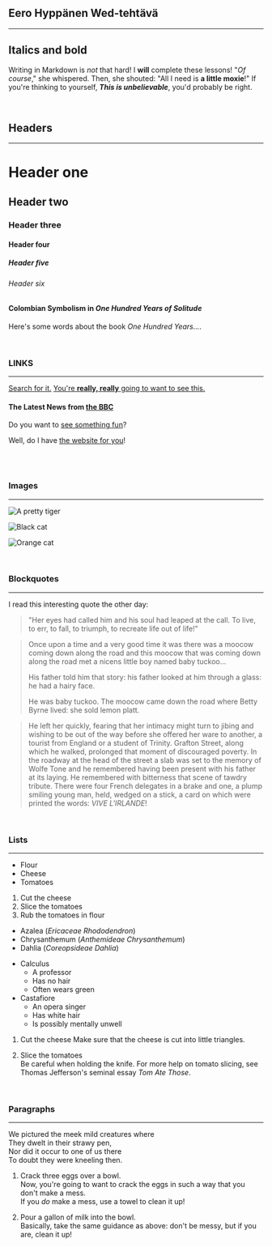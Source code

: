 ## Eero Hyppänen Wed-tehtävä
---
## Italics and bold

Writing in Markdown is *not* that hard!
I **will** complete these lessons!
"*Of course*," she whispered. Then, she shouted: "All I need is **a little moxie**!"
If you're thinking to yourself, **_This is unbelievable_**, you'd probably be right.

&nbsp;
&nbsp;
## Headers
---
# Header one
 
## Header two
 
### Header three 
 
#### Header four
  
##### Header five
 
###### Header six
 

#### Colombian Symbolism in _One Hundred Years of Solitude_

Here's some words about the book _One Hundred Years..._.


&nbsp;
### LINKS
---
[Search for it.](www.google.com)
[You're **really, really** going to want to see this.](www.dailykitten.com)
#### The Latest News from [the BBC](www.bbc.com/news)

Do you want to [see something fun][a fun place]?

Well, do I have [the website for you][another fun place]!

[a fun place]: www.zombo.com
[another fun place]: www.stumbleupon.com
<br />
<br />

### Images
---
![A pretty tiger](https://upload.wikimedia.org/wikipedia/commons/5/56/Tiger.50.jpg)

![Black cat][Black]

![Orange cat][Orange]

[Black]: https://upload.wikimedia.org/wikipedia/commons/a/a3/81_INF_DIV_SSI.jpg
[Orange]:http://icons.iconarchive.com/icons/google/noto-emoji-animals-nature/256/22221-cat-icon.png



&nbsp;
### Blockquotes
---
I read this interesting quote the other day:
>"Her eyes had called him and his soul had leaped at the call. To live, to err, to fall, to triumph, to recreate life out of life!"

>Once upon a time and a very good time it was there was a moocow coming down along the road and this moocow that was coming down along the road met a nicens little boy named baby tuckoo...
>
>His father told him that story: his father looked at him through a glass: he had a hairy face.
>
>He was baby tuckoo. The moocow came down the road where Betty Byrne lived: she sold lemon platt.

>He left her quickly, fearing that her intimacy might turn to jibing and wishing to be out of the way before she offered her ware to another, a tourist from England or a student of Trinity. Grafton Street, along which he walked, prolonged that moment of discouraged poverty. In the roadway at the head of the street a slab was set to the memory of Wolfe Tone and he remembered having been present with his father at its laying. He remembered with bitterness that scene of tawdry tribute. There were four French delegates in a brake and one, a plump smiling young man, held, wedged on a stick, a card on which were printed the words: _VIVE L'IRLANDE_!

&nbsp;
### Lists
---
* Flour
* Cheese
* Tomatoes

1. Cut the cheese
2. Slice the tomatoes
3. Rub the tomatoes in flour

* Azalea (_Ericaceae Rhododendron_)
* Chrysanthemum (_Anthemideae Chrysanthemum_)
* Dahlia (_Coreopsideae Dahlia_)
>
* Calculus
    *  A professor
    *  Has no hair
    *  Often wears green
* Castafiore
    * An opera singer
    * Has white hair
    * Is possibly mentally unwell

1. Cut the cheese
    Make sure that the cheese is cut into little triangles.

2. Slice the tomatoes  
    Be careful when holding the knife.
    For more help on tomato slicing, see Thomas Jefferson's seminal essay _Tom Ate Those_.
    
&nbsp;
### Paragraphs
---
We pictured the meek mild creatures where  
They dwelt in their strawy pen,  
Nor did it occur to one of us there  
To doubt they were kneeling then.

1. Crack three eggs over a bowl.  
 Now, you're going to want to crack the eggs in such a way that you don't make a mess.  
 If you _do_ make a mess, use a towel to clean it up!

2. Pour a gallon of milk into the bowl.  
 Basically, take the same guidance as above: don't be messy, but if you are, clean it up!

